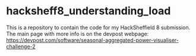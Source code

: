 # hacksheff8_understanding_load
This is a repository to contain the code for my HackSheffield 8 submission. The main page with more info is on the devpost webpage: https://devpost.com/software/seasonal-aggregated-power-visualiser-challenge-2
